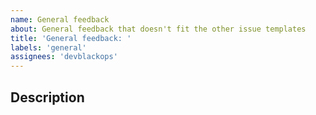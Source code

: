 ```yaml
---
name: General feedback
about: General feedback that doesn't fit the other issue templates
title: 'General feedback: '
labels: 'general'
assignees: 'devblackops'
---
```


## Description
<!--- Have something to share but doesn't fit the other issue templates? That's what this one is for :) -->

